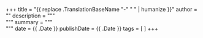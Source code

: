+++
title = "{{ replace .TranslationBaseName "-" " " | humanize }}"
author = ""
description = """\
"""
summary = """\
"""
date = {{ .Date }}
publishDate = {{ .Date }}
tags = [
]
+++